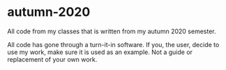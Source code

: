 # autumn-2020
All code from my classes that is written from my autumn 2020 semester.

All code has gone through a turn-it-in software. If you, the user, decide to use my work, make sure it is used as an example. Not a guide or replacement of your own work.
